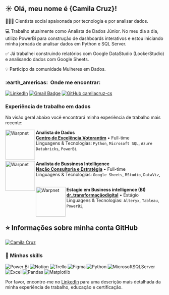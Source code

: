 ## ☀️ Olá, meu nome é <strong>{Camila Cruz}!</strong>

👩🏿‍🎓 Cientista social apaixonada por tecnologia e por analisar dados.

💻 Trabalho atualmente como Analista de Dados Júnior. No meu dia a dia, utilizo PowerBi para construção de dashboards interativos e estou iniciando minha jornada de analisar dados em Python e SQL Server. 

✅ Já trabalhei construindo relatórios com Google DataStudio (LookerStudio) e analisando dados com Google Sheets.

💡 Participo da comunidade Mulheres em Dados. 

<h3> :earth_americas: &nbsp;Onde me encontrar: </h3> 

[![LinkedIn](https://img.shields.io/badge/LinkedIn-0077B5?style=for-the-badge&logo=linkedin&logoColor=white
)](https://www.linkedin.com/in/camiladacruz-cs/) [![Gmail Badge](https://img.shields.io/badge/-camiladacruz.cs@gmail.com-006bed?style=flat-square&logo=Gmail&logoColor=white&link=mailto:SEU-EMAIL)](mailto:camiladacruz.cs@gmail.com) [![GitHub camilacruz-cs]( https://img.shields.io/github/followers/camilacruz-cs?label=follow&style=social)](https://github.com/camilacruz-cs/camilacruz-cs)


### Experiência de trabalho em dados
Na visão geral abaixo você encontrará minha experiência de trabalho mais recente:

[<img align="left" height="94px" width="94px" alt="Warpnet" src="https://media.licdn.com/dms/image/C4D0BAQE83FNLwEvy1w/company-logo_200_200/0/1652727365182?e=1693440000&v=beta&t=omahEYC3W4agTMFF6AiCVja997HGCxE563nMlIpJOr0"/>](https://www.linkedin.com/company/votorantim/)

**Analista de Dados** \
[**Centro de Excelência Votorantim**](https://www.linkedin.com/company/votorantim/) • Full-time \
Linguagens & Tecnologias: `Python`, `Microsoft SQL`, `Azure Databricks`, `PowerBi`\
<br/>

[<img align="left" height="94px" width="94px" alt="Warpnet" src="https://media.licdn.com/dms/image/C4D0BAQF_nbgjacW5Ow/company-logo_200_200/0/1612791708332?e=1693440000&v=beta&t=i9f-Mxwx7IFsGHAl4QNHO9eN8XHfAntfo8uCf1Owl4s"/>](https://www.linkedin.com/company/na%C3%A7%C3%A3o-consultoria-estrat%C3%A9gia/)

**Analista de Bussiness Intelligence** \
[**Nação Consultoria e Estratégia**](https://www.linkedin.com/company/na%C3%A7%C3%A3o-consultoria-estrat%C3%A9gia/) • Full-time \
Linguagens & Tecnologias: `Google Sheets`, `RStudio`, `DataViz`,\
<br/>

[<img align="left" height="94px" width="94px" alt="Warpnet" src="https://media.licdn.com/dms/image/C4D0BAQFNLdi66ybirQ/company-logo_200_200/0/1671472657166?e=1693440000&v=beta&t=YBsCgJ7MzCgXRUr8qy9MpfRLhw3ZJvd7mB8w-6ZM7xk"/>](https://www.linkedin.com/company/drtransformacaodigital/)

**Estagio em Business intelligence (BI)** \
[**dr_transformaçãodigital**](https://www.linkedin.com/company/drtransformacaodigital/) • Estágio \
Linguagens & Tecnologias: `Alteryx`, `Tableau`, `PowerBi`,\
<br/>


## ⭐ Informações sobre minha conta GitHub

[![Camila Cruz](https://github-readme-stats.vercel.app/api/top-langs/?username=camilacruz-cs)](https://github.com/camilacruz-cs/github-readme-stats)

### :rocket: Minhas skills
![Power Bi](https://img.shields.io/badge/power_bi-F2C811?style=for-the-badge&logo=powerbi&logoColor=black) ![Notion](https://img.shields.io/badge/Notion-%23000000.svg?style=for-the-badge&logo=notion&logoColor=white) ![Trello](https://img.shields.io/badge/Trello-%23026AA7.svg?style=for-the-badge&logo=Trello&logoColor=white) ![Figma](https://img.shields.io/badge/figma-%23F24E1E.svg?style=for-the-badge&logo=figma&logoColor=white) ![Python](https://img.shields.io/badge/python-3670A0?style=for-the-badge&logo=python&logoColor=ffdd54) ![MicrosoftSQLServer](https://img.shields.io/badge/Microsoft%20SQL%20Server-CC2927?style=for-the-badge&logo=microsoft%20sql%20server&logoColor=white) ![Excel](https://img.shields.io/badge/Microsoft_Excel-217346?style=for-the-badge&logo=microsoft-excel&logoColor=white) 	![Pandas](https://img.shields.io/badge/pandas-%23150458.svg?style=for-the-badge&logo=pandas&logoColor=white) ![Matplotlib](https://img.shields.io/badge/Matplotlib-%23ffffff.svg?style=for-the-badge&logo=Matplotlib&logoColor=black)




Por favor, encontre-me no [LinkedIn](https://www.linkedin.com/in/camiladacruz-cs/) para uma descrição mais detalhada da minha experiência de trabalho, educação e certificação.
